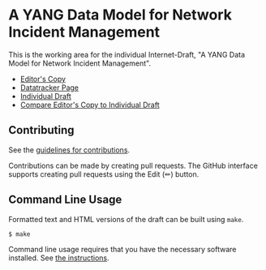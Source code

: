 # A YANG Data Model for Network Incident Management

This is the working area for the individual Internet-Draft, "A YANG Data Model for Network Incident Management".

* [Editor's Copy](http://htmlpreview.github.io/?https://github.com/billwuqin/network-incident/gh-pages/draft-feng-opsawg-incident-management.html)
* [Datatracker Page](https://datatracker.ietf.org/doc/draft-feng-opsawg-incident-management)
* [Individual Draft](https://datatracker.ietf.org/doc/html/draft-feng-opsawg-incident-management)
* [Compare Editor's Copy to Individual Draft]([https://billwuqin.github.io/network-incident/#go.draft-feng-opsawg-incident-management.diff](https://author-tools.ietf.org/diff?url_1=https://raw.githubusercontent.com/billwuqin/network-incident/gh-pages/draft-feng-opsawg-incident-management.txt))


## Contributing

See the
[guidelines for contributions](https://github.com/billwuqin/network-incident/blob/main/CONTRIBUTING.md).

Contributions can be made by creating pull requests.
The GitHub interface supports creating pull requests using the Edit (✏) button.


## Command Line Usage

Formatted text and HTML versions of the draft can be built using `make`.

```sh
$ make
```

Command line usage requires that you have the necessary software installed.  See
[the instructions](https://github.com/martinthomson/i-d-template/blob/main/doc/SETUP.md).

